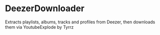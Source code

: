 # DeezerDownloader
Extracts playlists, albums, tracks and profiles from Deezer, then downloads them via YoutubeExplode by Tyrrz
